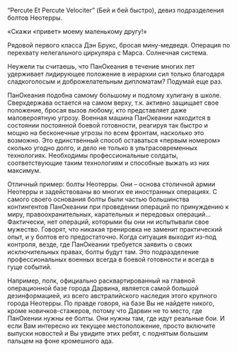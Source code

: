 “Percute Et Percute Velociter” \(Бей и бей быстро\), девиз подразделения болтов Неотерры.

«Скажи «привет» моему маленькому другу!»

Рядовой первого класса Дэн Брукс, бросая мину-медведя. Операция по перехвату нелегального циркуляра с Марса. Солнечная система.

Неужели ты считаешь, что ПанОкеания в течение многих лет удерживает лидирующее положение в иерархии сил только благодаря сладкоголосым и доброжелательным дипломатам? Подумай еще раз.

ПанОкеания подобна самому большому и подлому хулигану в школе. Сверхдержава остается на самом верху, т.к. активно защищает свое положение, бросая вызов любому, кто представляет даже маловероятную угрозу. Военная машина ПанОкеании находится в состоянии постоянной боевой готовности, реагируя так быстро и мощно на бесконечные угрозы по всем фронтам, насколько это возможно. Это единственный способ оставаться «первым номером» сколько угодно долго, и дело не только в ультрасовременных технологиях. Необходимы профессиональные солдаты, соответствующие таким технологиям и способные выжать из них максимум.

Отличный пример: болты Неотерры. Они – основа столичной армии Неотерры и задействованы во многих ее иностранных операциях. С самого своего основания болты были частью большинства контингентов ПанОкеании при проведении операций по принуждению к миру, правоохранительных, карательных и передовых операций... Фактически, нет операций, которыми бы они ни испытывали свое мужество. Говорят, что никакая тренировка не заменит практический опыт, и у болтов его предостаточно. Когда ситуация выходит из-под контроля, везде, где ПанОкеании требуется заявить о своих исключительных правах, болты будут там. Это подразделение профессиональных военных всегда в боевой готовности и всегда в гуще событий.

Например, полк, официально расквартированный на главной операционной базе города Дарвина, является самой большой дезинформацией, из всего австралийского наследия этого крупного города Неотерры. По правде говоря, на базе Вы не найдете никого, кроме новичков-стажеров, потому что Дарвин не то место, где ПанОкении нужны ее болты. Они нужны там, где идут реальные бои. И если Вам интересно их текущее местоположение, просто включите выпуски новостей и Вы увидите этих ребят, с поднятым большим пальцем на фоне кромешного ада.

